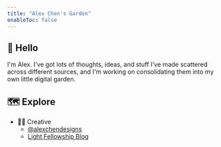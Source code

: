 ```yaml
---
title: "Alex Chen's Garden"
enableToc: false
---
```

## 👋 Hello

I'm Alex. I've got lots of thoughts, ideas, and stuff I've made scattered across different sources, and I'm working on consolidating them into my own little digital garden.

## 🗺 Explore
- 🧑‍🎨 Creative 
	- [@alexchendesigns](notes/@alexchendesigns.md)
	- [Light Fellowship Blog](notes/Light%20Fellowship%20Blog.md)